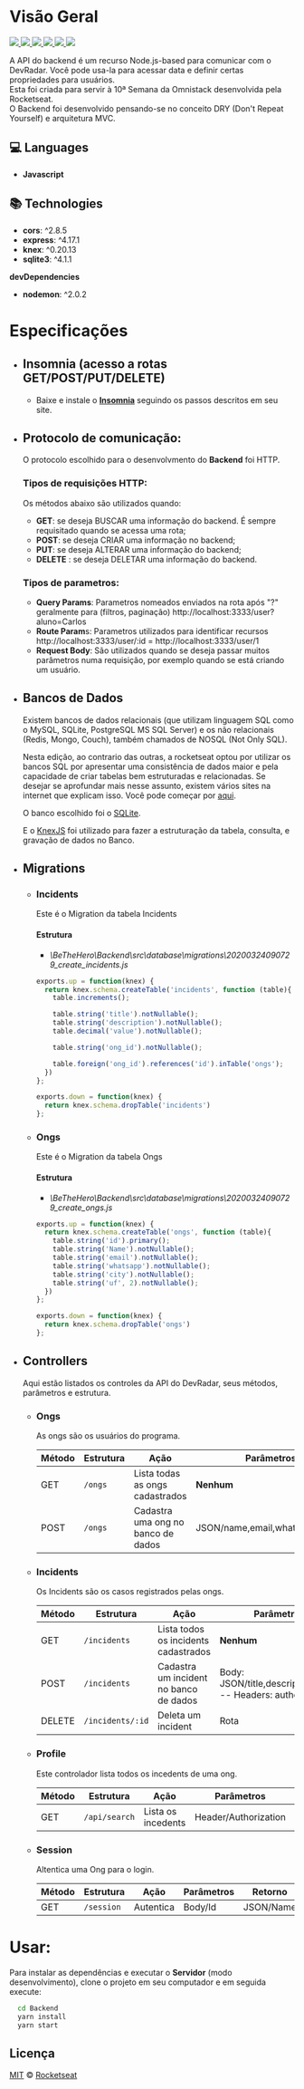 
# Visão Geral
<p align="justify">
  <a aria-label="Versão do Node" href="https://github.com/nodejs/node/blob/master/doc/changelogs/CHANGELOG_V12.md#12.14.1">
    <img src="https://img.shields.io/badge/node.js@lts-12.14.1-informational?logo=Node.JS"></img>
</a>
  <a aria-label="express" href="https://github.com/expressjs/expresss">
    <img src="https://img.shields.io/badge/Express-4.17.1-informational?logo=expressjs"></img>
  </a>
  <a aria-label="cors" href="https://github.com/expressjs/expresss">
    <img src="https://img.shields.io/badge/Cors-2.8.5-informational?logo=cors"></img>
  </a>
  <a aria-label="SQLite" href="https://github.com/sqlite/sqlite">
    <img src="https://img.shields.io/badge/SQLite3-4.1.1-informational?logo=sql"></img>
  </a>
  <a aria-label="knex" href="https://github.com/Automattic/mongoose/blob/master/History.md#user-content-587--2020-01-10">
    <img src="https://img.shields.io/badge/knex.js-0.20.13-informational?logo=knex"></img>
  </a>
  <a aria-label="Dia 3 de 5" href="https://rocketseat.com.br/week-10/aulas#2">
    <img src="https://img.shields.io/badge/Dia-2-green"></img>
  </a>
</p>

A API do backend é um recurso Node.js-based para comunicar com o DevRadar. Você pode usa-la para acessar data e definir certas propriedades para usuários.  
Esta foi criada para servir à 10ª Semana da Omnistack desenvolvida pela Rocketseat.  
O Backend foi desenvolvido pensando-se no conceito DRY (Don't Repeat Yourself) e arquitetura MVC.

## :computer: Languages

- **Javascript**

## :books: Technologies

- **cors**: ^2.8.5
- **express**: ^4.17.1
- **knex**: ^0.20.13
- **sqlite3**: ^4.1.1

**devDependencies**

- **nodemon**: ^2.0.2


# Especificações
- ## Insomnia (acesso a rotas GET/POST/PUT/DELETE)
	- Baixe e instale o **[Insomnia](https://insomnia.rest/ "Insomnia")** seguindo os passos descritos em seu site.

- ## Protocolo de comunicação:
	O protocolo escolhido para o desenvolvmento do **Backend** foi HTTP.
	### Tipos de requisições HTTP:
	Os métodos abaixo são utilizados quando:

	- **GET**: se deseja BUSCAR uma informação do backend. É sempre requisitado quando se acessa uma rota;
	- **POST**: se deseja CRIAR uma informação no backend;
	- **PUT**: se deseja ALTERAR uma informação do backend;
	- **DELETE** : se deseja DELETAR uma informação do backend.

	###  Tipos de parametros:
	- **Query Params**: Parametros nomeados enviados na rota após "?" geralmente para (filtros, paginação)
		 http://localhost:3333/user?aluno=Carlos
	- **Route Param**s: Parametros utilizados para identificar recursos
		 http://localhost:3333/user/:id = http://localhost:3333/user/1
	- **Request Body**: São utilizados quando se deseja passar muitos parâmetros numa requisição, por exemplo quando se está criando um usuário.

- ## Bancos de Dados
	Existem bancos de dados relacionais (que utilizam linguagem SQL como o MySQL, SQLite, PostgreSQL MS SQL Server) e os não relacionais (Redis, Mongo, Couch), também chamados de NOSQL (Not Only SQL).

	Nesta edição, ao contrario das outras, a rocketseat optou por utilizar os bancos SQL por apresentar uma consistência de dados maior e pela capacidade de criar tabelas bem estruturadas e relacionadas. Se desejar se aprofundar mais nesse assunto, existem vários sites na internet que explicam isso. Você pode começar por [aqui](https://www.devmedia.com.br/conceitos-fundamentais-de-banco-de-dados/1649 "aqui").

	O banco escolhido foi o [SQLite](https://github.com/sqlite/sqlite "SQLite").
	
	E o [KnexJS](http://knexjs.org/ "KnexJS") foi utilizado para fazer a estruturação da tabela, consulta, e gravação de dados no Banco.

 - ## Migrations
	- ### Incidents
		Este é o Migration da tabela Incidents

		#### Estrutura
		 - *\BeTheHero\Backend\src\database\migrations\20200324090729_create_incidents.js*

		```js
		exports.up = function(knex) {
		  return knex.schema.createTable('incidents', function (table){
			table.increments();

			table.string('title').notNullable();
			table.string('description').notNullable();
			table.decimal('value').notNullable();

			table.string('ong_id').notNullable();

			table.foreign('ong_id').references('id').inTable('ongs');
		  })
		};

		exports.down = function(knex) {
		  return knex.schema.dropTable('incidents')
		};
		```

	- ### Ongs
		Este é o Migration da tabela Ongs

		#### Estrutura
		 - *\BeTheHero\Backend\src\database\migrations\20200324090729_create_ongs.js*

		```js
		exports.up = function(knex) {
		  return knex.schema.createTable('ongs', function (table){
			table.string('id').primary();
			table.string('Name').notNullable();
			table.string('email').notNullable();
			table.string('whatsapp').notNullable();
			table.string('city').notNullable();
			table.string('uf', 2).notNullable();
		  })
		};

		exports.down = function(knex) {
		  return knex.schema.dropTable('ongs')
		};
		```

- ## Controllers
	Aqui estão listados os controles da API do DevRadar, seus métodos, parâmetros e estrutura.
	- ### Ongs
		As ongs são os usuários do programa.
		
		| Método | Estrutura | Ação | Parâmetros | Retorno |
		|--|--|--|--|--|
		| GET | `/ongs` | Lista todas as ongs cadastrados | **Nenhum** | JSON/Ongs |
		| POST | `/ongs` | Cadastra uma ong no banco de dados | JSON/name,email,whatsapp,city,uf | JSON/Id |

	- ###  Incidents
		Os Incidents são os casos registrados pelas ongs.

		| Método | Estrutura | Ação | Parâmetros | Retorno |
		| ------ | ------ | ------ | ------ | ------ |
		| GET | `/incidents` | Lista todos os incidents cadastrados   | **Nenhum** | JSON/Incident |
		| POST | `/incidents` | Cadastra um incident no banco de dados | Body: JSON/title,description,value -- Headers: authorization| JSON/Id |
		| DELETE | `/incidents/:id` | Deleta um incident | Rota                | 200 OK        |

	- ###  Profile
		Este controlador lista todos os incedents de uma ong.

		| Método | Estrutura | Ação | Parâmetros | Retorno |
		| ------ | ------ | ------ | ------ | ------ |
		| GET | `/api/search` | Lista os incedents | Header/Authorization | JSON/Incedents |

	- ###  Session
		Altentica uma Ong para o login.

		| Método | Estrutura | Ação | Parâmetros | Retorno |
		| ------ | ------ | ------ | ------ | ------ |
		| GET | `/session` | Autentica | Body/Id| JSON/Name |


# Usar:
  Para instalar as dependências e executar o **Servidor** (modo desenvolvimento), clone o projeto em seu computador e em seguida execute:
  ```bash
    cd Backend
    yarn install
    yarn start
  ```

## Licença

[MIT](./LICENSE) &copy; [Rocketseat](https://rocketseat.com.br/)
